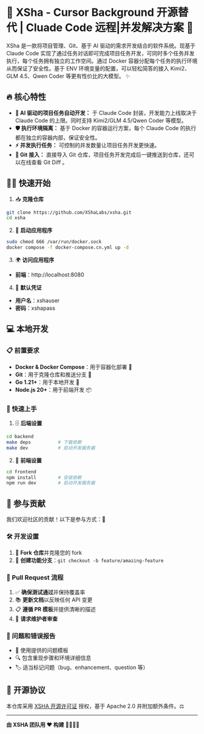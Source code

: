 # 🚀 XSha - Cursor Background 开源替代 | Cluade Code 远程|并发解决方案 🌟

XSha 是一款将项目管理、Git、基于 AI 驱动的需求开发结合的软件系统。现基于 Claude Code 实现了通过任务对话即可完成项目任务开发，可同时多个任务并发执行，每个任务拥有独立的工作空间。通过 Docker 容器分配每个任务的执行环境从而保证了安全性。基于 ENV 环境变量的配置，可以轻松简答的接入 Kimi2、GLM 4.5、Qwen Coder 等更有性价比的大模型。 ✨

## 🔥 核心特性

- **🧠 AI 驱动的项目任务自动开发：** 于 Claude Code 封装，开发能力上线取决于 Claude Code 的上限。同时支持 Kimi2/GLM 4.5/Qwen Coder 等模型。
- **🛡️ 执行环境隔离：** 基于 Docker 的容器运行方案，每个 Claude Code 的执行都在独立的容器内部，保证安全性。
- **⚡ 并发执行任务：** 可控制的并发数量让项目任务开发更快速。
- **🔄 Git 接入：** 直接导入 Git 仓库，项目任务开发完成后一键推送到仓库，还可以在线查看 Git Diff 。

## 🏃‍♂️ 快速开始

1. 📥 **克隆仓库**

```bash
git clone https://github.com/XShaLabs/xsha.git
cd xsha
```

2. 🚀 **启动应用程序**

```bash
sudo chmod 666 /var/run/docker.sock
docker compose -f docker-compose.cn.yml up -d
```

3. 🌍 **访问应用程序**

- **前端**：http://localhost:8080

4. 🔑 **默认凭证**

- **用户名**：xshauser
- **密码**：xshapass

## 💻 本地开发

### 📋 前置要求

- **Docker & Docker Compose**：用于容器化部署 🐳
- **Git**：用于克隆仓库和推送分支 📂
- **Go 1.21+**：用于本地开发 🐹
- **Node.js 20+**：用于前端开发 📦

### 🚀 快速上手

1. 🗄️ **后端设置**

```bash
cd backend
make deps          # 下载依赖
make dev           # 启动开发服务器
```

2. 🎨 **前端设置**

```bash
cd frontend
npm install        # 安装依赖
npm run dev        # 启动开发服务器
```

## 🤝 参与贡献

我们欢迎社区的贡献！以下是参与方式：🎉

### 🛠️ 开发设置

1. 🍴 **Fork 仓库**并克隆您的 fork
2. 🌿 **创建功能分支**：`git checkout -b feature/amazing-feature`

### 📝 Pull Request 流程

1. ✅ **确保测试通过**并保持覆盖率
2. 📚 **更新文档**以反映任何 API 变更
3. 📋 **遵循 PR 模板**并提供清晰的描述
4. 👀 **请求维护者审查**

### 🐛 问题和错误报告

- 📄 使用提供的问题模板
- 🔍 包含重现步骤和环境详细信息
- 🏷️ 适当标记问题（bug、enhancement、question 等）

## 📄 开源协议

本仓库采用 [XSHA 开源许可证](LICENSE) 授权，基于 Apache 2.0 并附加额外条件。⚖️

---

**由 XSHA 团队用 ❤️ 构建** 👨‍💻👩‍💻
